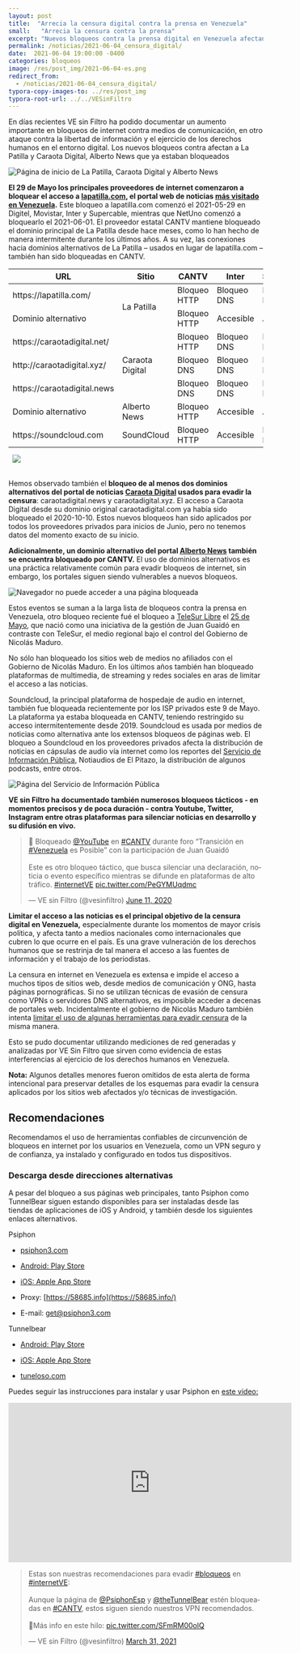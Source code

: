 ```yaml
---
layout: post
title:  "Arrecia la censura digital contra la prensa en Venezuela"
small:   "Arrecia la censura contra la prensa"
excerpt: "Nuevos bloqueos contra la prensa digital en Venezuela afectando a La Patilla y Caraota Digital, Alberto News que ya estaban bloqueados"
permalink: /noticias/2021-06-04_censura_digital/
date:  2021-06-04 19:00:00 -0400
categories: bloqueos
image: /res/post_img/2021-06-04-es.png
redirect_from:
  - /noticias/2021-06-04_censura_digital/
typora-copy-images-to: ../res/post_img
typora-root-url: ../../VESinFiltro
---
```

En días recientes VE sin Filtro ha podido documentar un aumento importante en bloqueos de internet contra medios de comunicación, en otro ataque contra la libertad de información y el ejercicio de los derechos humanos en el entorno digital. Los nuevos bloqueos contra afectan a La Patilla y Caraota Digital, Alberto News que ya estaban bloqueados

![Página de inicio de La Patilla, Caraota Digital y Alberto News](/res/post_img/2021-06-04_censura_digital/1.png)

**El 29 de Mayo los principales proveedores de internet comenzaron a bloquear el acceso a [lapatilla.com](https://lapatilla.com), el portal web de noticias [más visitado en Venezuela](https://www.alexa.com/topsites/countries/VE).** Este bloqueo a lapatilla.com comenzó el 2021-05-29 en Digitel, Movistar, Inter y Supercable, mientras que NetUno comenzó a bloquearlo el 2021-06-01. El proveedor estatal CANTV mantiene bloqueado el dominio principal de La Patilla desde hace meses, como lo han hecho de manera intermitente durante los últimos años. A su vez, las conexiones hacia dominios alternativos de La Patilla – usados en lugar de lapatilla.com – también han sido bloqueadas en CANTV.

<div class="table-responsive">
  <table class="blocklist">
    <thead>
      <tr>
        <th>URL</th>
        <th>Sitio</th>
        <th>CANTV</th>
        <th>Inter</th>
        <th>Supercable</th>
        <th>NetUno</th>
        <th>Movistar</th>
        <th>Digitel</th>
      </tr>
    </thead>
    <tbody>
      <tr>
        <td>https://lapatilla.com/</td>
        <td style="vertical-align: middle;" rowspan="2">La Patilla</td>
        <td class="block">Bloqueo HTTP</td>
        <td class="block">Bloqueo DNS</td>
        <td class="block">Bloqueo DNS</td>
        <td class="block">Bloqueo DNS</td>
        <td class="block">Bloqueo DNS</td>
        <td class="partial">Bloqueo DNS</td>
      </tr>
      <tr>
        <td>Dominio alternativo</td>
        <td class="partial">Bloqueo HTTP</td>
        <td class="accesible">Accesible</td>
        <td class="accesible">Accesible</td>
        <td class="accesible">Accesible</td>
        <td class="accesible">Accesible</td>
        <td class="accesible">Accesible</td>
      </tr>
      <tr>
        <td>https://caraotadigital.net/</td>
        <td style="vertical-align: middle;" rowspan="3">Caraota Digital</td>
        <td class="block">Bloqueo HTTP</td>
        <td class="block">Bloqueo DNS</td>
        <td class="block">Bloqueo DNS</td>
        <td class="block">Bloqueo DNS</td>
        <td class="block">Bloqueo DNS</td>
        <td class="block">Bloqueo DNS</td>
      </tr>
      <tr>
        <td>http://caraotadigital.xyz/</td>
        <td class="partial">Bloqueo DNS</td>
        <td class="block">Bloqueo DNS</td>
        <td class="block">Bloqueo DNS</td>
        <td class="block">Bloqueo DNS</td>
        <td class="block">Bloqueo DNS</td>
        <td class="accesible">Accesible</td>
      </tr>
      <tr>
        <td>https://caraotadigital.news</td>
        <td class="partial">Bloqueo DNS</td>
        <td class="block">Bloqueo DNS</td>
        <td class="block">Bloqueo DNS</td>
        <td class="block">Bloqueo DNS</td>
        <td class="block">Bloqueo DNS</td>
        <td class="block">Bloqueo DNS</td>
      </tr>
      <tr>
        <td>Dominio alternativo</td>
        <td>Alberto News</td>
        <td class="block">Bloqueo HTTP</td>
        <td class="accesible">Accesible</td>
        <td class="accesible">Accesible</td>
        <td class="block">Bloqueo DNS</td>
        <td class="accesible">Accesible</td>
        <td class="accesible">Accesible</td>
      </tr>
      <tr>
        <td>https://soundcloud.com</td>
        <td>SoundCloud</td>
        <td class="block">Bloqueo HTTP</td>
        <td class="accesible">Accesible</td>
        <td class="block">Bloqueo DNS</td>
        <td class="block">Bloqueo DNS</td>
        <td class="block">Bloqueo DNS</td>
        <td class="block">Bloqueo DNS</td>
      </tr>
    </tbody>
  <tfoot>
      <tr>
        <td>
            <img src="/res/VeSinFiltro-long.svg" />
        </td>
        <td></td>
        <td></td>
        <td></td>
        <td></td>
        <td></td>
        <td></td>
        <td class="social">
          @VEsinFiltro<br>
          vesinfiltro.com
        </td>
      </tr>
    </tfoot>
  </table>
</div>

Hemos observado también el **bloqueo de al menos dos dominios alternativos del portal de noticias [Caraota Digital](https://www.caraotadigital.net) usados para evadir la censura**: caraotadigital.news y caraotadigital.xyz. El acceso a Caraota Digital desde su dominio original caraotadigital.com ya había sido bloqueado el 2020-10-10. Estos nuevos bloqueos han sido aplicados por todos los proveedores privados para inicios de Junio, pero no tenemos datos del momento exacto de su inicio.

**Adicionalmente, un dominio alternativo del portal [Alberto News](http://albertonews.com) también se encuentra bloqueado por CANTV.** El uso de dominios alternativos es una práctica relativamente común para evadir bloqueos de internet, sin embargo, los portales siguen siendo vulnerables a nuevos bloqueos.

![Navegador no puede acceder a una página bloqueada](/res/post_img/2021-06-04_censura_digital/2-2850288.png)

Estos eventos se suman a la larga lista de bloqueos contra la prensa en Venezuela, otro bloqueo reciente fué el bloqueo a [TeleSur Libre](https://telesurlibre.com/) el [25 de Mayo](https://vesinfiltro.com/noticias/2021-05-26_bloqueo_telesur_libre/), que nació como una iniciativa de la gestión de Juan Guaidó en contraste con TeleSur, el medio regional bajo el control del Gobierno de Nicolás Maduro.

No sólo han bloqueado los sitios web de medios no afiliados con el Gobierno de Nicolás Maduro. En los últimos años también han bloqueado plataformas de multimedia, de streaming y redes sociales en aras de limitar el acceso a las noticias.

Soundcloud, la principal plataforma de hospedaje de audio en internet, también fue bloqueada recientemente por los ISP privados este 9 de Mayo. La plataforma ya estaba bloqueada en CANTV, teniendo restringido su acceso intermitentemente desde 2019. Soundcloud es usada por medios de noticias como alternativa ante los extensos bloqueos de páginas web. El bloqueo a Soundcloud en los proveedores privados afecta la distribución de noticias en cápsulas de audio vía internet como los reportes del [Servicio de Información Pública](https://serviciodeinformacionpublica.com/), Notiaudios de El Pitazo, la distribución de algunos podcasts, entre otros.

![Página del Servicio de Información Pública](/res/post_img/2021-06-04_censura_digital/3.png)

**VE sin Filtro ha documentado también numerosos bloqueos tácticos - en momentos precisos y de poca duración - contra Youtube, Twitter, Instagram entre otras plataformas para silenciar noticias en desarrollo y su difusión en vivo.**

<blockquote class="twitter-tweet"><p lang="es" dir="ltr">🛑 Bloqueado <a href="https://twitter.com/YouTube?ref_src=twsrc%5Etfw">@YouTube</a> en <a href="https://twitter.com/hashtag/CANTV?src=hash&amp;ref_src=twsrc%5Etfw">#CANTV</a> durante foro “Transición en <a href="https://twitter.com/hashtag/Venezuela?src=hash&amp;ref_src=twsrc%5Etfw">#Venezuela</a> es Posible” con la participación de Juan Guaidó<br><br>Este es otro bloqueo táctico, que busca silenciar una declaración, noticia o evento específico mientras se difunde en plataformas de alto tráfico. <a href="https://twitter.com/hashtag/internetVE?src=hash&amp;ref_src=twsrc%5Etfw">#internetVE</a> <a href="https://t.co/PeGYMUqdmc">pic.twitter.com/PeGYMUqdmc</a></p>&mdash; VE sin Filtro (@vesinfiltro) <a href="https://twitter.com/vesinfiltro/status/1271178517309542408?ref_src=twsrc%5Etfw">June 11, 2020</a></blockquote> <script async src="https://platform.twitter.com/widgets.js" charset="utf-8"></script>

**Limitar el acceso a las noticias es el principal objetivo de la censura digital en Venezuela,** especialmente durante los momentos de mayor crisis política, y afecta tanto a medios nacionales como internacionales que cubren lo que ocurre en el país. Es una grave vulneración de los derechos humanos que se restrinja de tal manera el acceso a las fuentes de información y el trabajo de los periodistas.

La censura en internet en Venezuela es extensa e impide el acceso a muchos tipos de sitios web, desde medios de comunicación y ONG, hasta páginas pornográficas. Si no se utilizan técnicas de evasión de censura como VPNs o servidores DNS alternativos, es imposible acceder a decenas de portales web. Incidentalmente el gobierno de Nicolás Maduro también intenta [limitar el uso de algunas herramientas para evadir censura](https://vesinfiltro.com/noticias/2020-10-30-acceso_limitado_herramientas_anticensura/) de la misma manera.

Esto se pudo documentar utilizando mediciones de red generadas y analizadas por VE Sin Filtro que sirven como evidencia de estas interferencias al ejercicio de los derechos humanos en Venezuela. 

**Nota:** Algunos detalles menores fueron omitidos de esta alerta de forma intencional para preservar detalles de los esquemas para evadir la censura aplicados por los sitios web afectados y/o técnicas de investigación.


## Recomendaciones

Recomendamos el uso de herramientas confiables de circunvención de bloqueos en internet por los usuarios en Venezuela, como un VPN seguro y de confianza, ya instalado y configurado en todos tus dispositivos.

### Descarga desde direcciones alternativas

A pesar del bloqueo a sus páginas web principales, tanto Psiphon como TunnelBear siguen estando disponibles para ser instaladas desde las tiendas de aplicaciones de iOS y Android, y también desde los siguientes enlaces alternativos.

Psiphon
-   [psiphon3.com](http://psiphon3.com/es/download.html)

-   [Android: Play Store](https://play.google.com/store/apps/details?id=com.psiphon3.subscription)

-   [iOS: Apple App Store](https://apps.apple.com/us/app/psiphon/id1276263909?ls=1)

-   Proxy: [https://58685.info](https://58685.info/)

-   E-mail: get@psiphon3.com

Tunnelbear
-   [Android: Play Store](https://play.google.com/store/apps/details?id=com.tunnelbear.android)

-   [iOS: Apple App Store](https://geo.itunes.apple.com/app/tunnelbear-vpn-unblock-websites/id564842283?mt=8&at=1010l9nk)

-   [tuneloso.com](http://tuneloso.com/)


Puedes seguir las instrucciones para instalar y usar Psiphon en [este video:](https://www.youtube.com/watch?v=iYQQTE1-Thk)

<iframe width="560" height="315" src="https://www.youtube-nocookie.com/embed/iYQQTE1-Thk" title="YouTube video player" frameborder="0" allow="accelerometer; autoplay; clipboard-write; encrypted-media; gyroscope; picture-in-picture" allowfullscreen></iframe>


<blockquote class="twitter-tweet" data-dnt="true"><p lang="es" dir="ltr">Estas son nuestras recomendaciones para evadir <a href="https://twitter.com/hashtag/bloqueos?src=hash&amp;ref_src=twsrc%5Etfw">#bloqueos</a> en <a href="https://twitter.com/hashtag/internetVE?src=hash&amp;ref_src=twsrc%5Etfw">#internetVE</a>:<br><br>Aunque la página de <a href="https://twitter.com/PsiphonEsp?ref_src=twsrc%5Etfw">@PsiphonEsp</a> y <a href="https://twitter.com/theTunnelBear?ref_src=twsrc%5Etfw">@theTunnelBear</a> estén bloqueadas en <a href="https://twitter.com/hashtag/CANTV?src=hash&amp;ref_src=twsrc%5Etfw">#CANTV</a>, estos siguen siendo nuestros VPN recomendados.<br><br>🧵Más info en este hilo: <a href="https://t.co/SFmRM00olQ">pic.twitter.com/SFmRM00olQ</a></p>&mdash; VE sin Filtro (@vesinfiltro) <a href="https://twitter.com/vesinfiltro/status/1377385735666421761?ref_src=twsrc%5Etfw">March 31, 2021</a></blockquote> <script async src="https://platform.twitter.com/widgets.js" charset="utf-8"></script>

